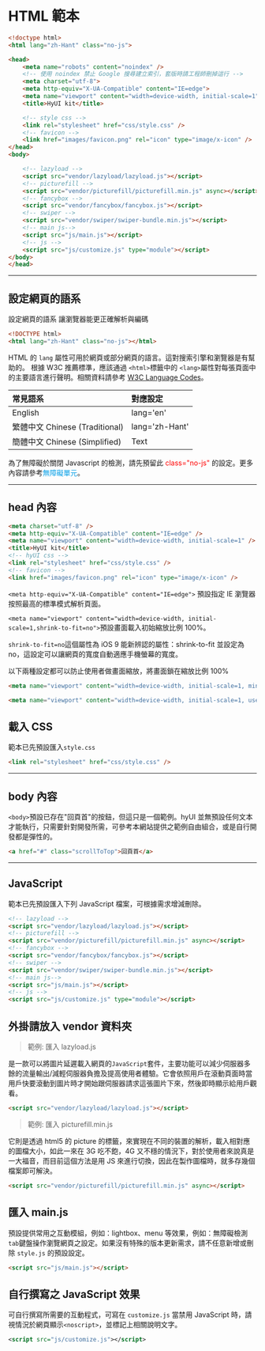 # HTML 範本

```html
<!doctype html>
<html lang="zh-Hant" class="no-js">

<head>
    <meta name="robots" content="noindex" />
    <!-- 使用 noindex 禁止 Google 搜尋建立索引，套版時請工程師刪掉這行 -->
    <meta charset="utf-8">
    <meta http-equiv="X-UA-Compatible" content="IE=edge">
    <meta name="viewport" content="width=device-width, initial-scale=1">
    <title>HyUI kit</title>

    <!-- style css -->
    <link rel="stylesheet" href="css/style.css" />
    <!-- favicon -->
    <link href="images/favicon.png" rel="icon" type="image/x-icon" />
</head>
<body>

    <!-- lazyload -->
    <script src="vendor/lazyload/lazyload.js"></script>
    <!-- picturefill -->
    <script src="vendor/picturefill/picturefill.min.js" async></script>
    <!-- fancybox -->
    <script src="vendor/fancybox/fancybox.js"></script>
    <!-- swiper -->
    <script src="vendor/swiper/swiper-bundle.min.js"></script>
    <!-- main js-->
    <script src="js/main.js"></script>
    <!-- js -->
    <script src="js/customize.js" type="module"></script>
</body>
</head>

```

---

## 設定網頁的語系

設定網頁的語系 讓瀏覽器能更正確解析與編碼

```html
<!DOCTYPE html>
<html lang="zh-Hant" class="no-js"></html>
```

HTML 的 `lang` 屬性可用於網頁或部分網頁的語言。這對搜索引擎和瀏覽器是有幫助的。 根據 W3C 推薦標準，應該通過 `<html>`標籤中的 `<lang>`屬性對每張頁面中的主要語言進行聲明。相關資料請參考 [W3C Language Codes](https://www.w3schools.com/tags/ref_language_codes.asp)。

| 常見語系                       | 對應設定       |
| :----------------------------- | :------------- |
| English                        | lang='en'      |
| 繁體中文 Chinese (Traditional) | lang='zh-Hant' |
| 簡體中文 Chinese (Simplified)  | Text           |

為了無障礙於關閉 Javascript 的檢測，請先預留此 <font color="#ff0000">class="no-js"</font> 的設定。更多內容請參考<font color="#009ee7">無障礙單元</font>。

---

## head 內容

```html
<meta charset="utf-8" />
<meta http-equiv="X-UA-Compatible" content="IE=edge" />
<meta name="viewport" content="width=device-width, initial-scale=1" />
<title>HyUI kit</title>
<!-- hyUI css -->
<link rel="stylesheet" href="css/style.css" />
<!-- favicon -->
<link href="images/favicon.png" rel="icon" type="image/x-icon" />
```

`<meta http-equiv="X-UA-Compatible" content="IE=edge">` 預設指定 IE 瀏覽器按照最高的標準模式解析頁面。

`<meta name="viewport" content="width=device-width, initial-scale=1,shrink-to-fit=no">`預設畫面載入初始縮放比例 100%。

`shrink-to-fit=no`這個屬性為 iOS 9 能新辨認的屬性：shrink-to-fit 並設定為 no，這設定可以讓網頁的寬度自動適應手機螢幕的寬度。

以下兩種設定都可以防止使用者做畫面縮放，將畫面鎖在縮放比例 100%

```html
<meta name="viewport" content="width=device-width, initial-scale=1, minimum-scale=1, maximum-scale=1" />
```

```html
<meta name="viewport" content="width=device-width, initial-scale=1, user-scalable=no" />
```

## 載入 CSS

範本已先預設匯入`style.css`

```html
<link rel="stylesheet" href="css/style.css" />
```

---

## body 內容

`<body>`預設已存在"回頁首"的按鈕，但這只是一個範例。hyUI 並無預設任何文本才能執行，只需要針對開發所需，可參考本網站提供之範例自由組合，或是自行開發都是彈性的。

```html
<a href="#" class="scrollToTop">回頁首</a>
```

---

## JavaScript

範本已先預設匯入下列 JavaScript 檔案，可根據需求增減刪除。

```html
<!-- lazyload -->
<script src="vendor/lazyload/lazyload.js"></script>
<!-- picturefill -->
<script src="vendor/picturefill/picturefill.min.js" async></script>
<!-- fancybox -->
<script src="vendor/fancybox/fancybox.js"></script>
<!-- swiper -->
<script src="vendor/swiper/swiper-bundle.min.js"></script>
<!-- main js-->
<script src="js/main.js"></script>
<!-- js -->
<script src="js/customize.js" type="module"></script>
```

## 外掛請放入 vendor 資料夾

> 範例: 匯入 lazyload.js

是一款可以將圖片延遲載入網頁的`JavaScript`套件，主要功能可以減少伺服器多餘的流量輸出/減輕伺服器負擔及提高使用者體驗。它會依照用戶在滾動頁面時當用戶快要滾動到圖片時才開始跟伺服器請求這張圖片下來，然後即時顯示給用戶觀看。

```html
<script src="vendor/lazyload/lazyload.js"></script>
```

> 範例: 匯入 picturefill.min.js

它則是透過 html5 的 picture 的標籤，來實現在不同的裝置的解析，載入相對應的圖檔大小，如此一來在 3G 吃不飽，4G 又不穩的情況下，對於使用者來說真是一大福音，而目前這個方法是用 JS 來進行切換，因此在製作圖檔時，就多存幾個檔案即可解決。

```html
<script src="vendor/picturefill/picturefill.min.js" async></script>
```

## 匯入 main.js

預設提供常用之互動模組，例如：lightbox、menu 等效果，例如：無障礙檢測 `tab`鍵盤操作瀏覽網頁之設定。如果沒有特殊的版本更新需求，請不任意新增或刪除 `style.js` 的預設設定。

```html
<script src="js/main.js"></script>
```

## 自行撰寫之 JavaScript 效果

可自行撰寫所需要的互動程式，可寫在 `customize.js`
當禁用 JavaScript 時，請視情況於網頁顯示`<noscript>`，並標記上相關說明文字。

```xml
<script src="js/customize.js"></script>
```

<style>
.ui-infobar{
max-width:95%;
}
.markdown-body{
max-width:95%;
}
</style>
